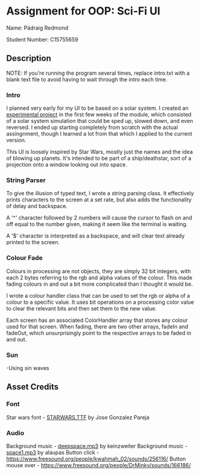 # Assignment for OOP: Sci-Fi UI
Name: Pádraig Redmond

Student Number: C15755659

## Description
NOTE: If you're running the program several times, replace intro.txt with a blank text file to avoid having to wait through the intro each time.

### Intro
I planned very early for my UI to be based on a solar system. I created an [experimental project](https://github.com/Red350/Solar_system_experiment) in the first few weeks of the module, which consisted of a solar system simulation that could be sped up, slowed down, and even reversed. I ended up starting completely from scratch with the actual assingnment, though I learned a lot from that which I applied to the current version.

This UI is loosely inspired by Star Wars, mostly just the names and the idea of blowing up planets. It's intended to be part of a ship/deathstar, sort of a projection onto a window looking out into space.

### String Parser
To give the illusion of typed text, I wrote a string parsing class. It effectively prints characters to the screen at a set rate, but also adds the functionality of delay and backspace.

A '^' character followed by 2 numbers will cause the cursor to flash on and off equal to the number given, making it seem like the terminal is waiting.

A '$' character is interpreted as a backspace, and will clear text already printed to the screen.

### Colour Fade
Colours in processing are not objects, they are simply 32 bit integers, with each 2 bytes referring to the rgb and alpha values of the colour. This made fading colours in and out a bit more complicated than I thought it would be.

I wrote a colour handler class that can be used to set the rgb or alpha of a colour to a specific value. It uses bit operations on a processing color value to clear the relevant bits and then set them to the new value.

Each screen has an associated ColorHandler array that stores any colour used for that screen. When fading, there are two other arrays, fadeIn and fadeOut, which unsurprisingly point to the respective arrays to be faded in and out.

### Sun
-Using sin waves

## Asset Credits

### Font
Star wars font - [STARWARS.TTF](http://www.fonts2u.com/starwars.font) by Jose Gonzalez Pareja

### Audio
Background music - [deepspace.mp3](https://www.freesound.org/people/keinzweiter/sounds/161615/) by keinzweiter
Background music - [space1.mp3](https://www.freesound.org/people/alaupas/sounds/176685/) by alaupas
Button click - https://www.freesound.org/people/kwahmah_02/sounds/256116/
Button mouse over - https://www.freesound.org/people/DrMinky/sounds/166186/
